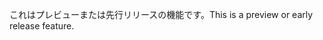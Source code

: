 <span data-ttu-id="4e3e3-101">これはプレビューまたは先行リリースの機能です。</span><span class="sxs-lookup"><span data-stu-id="4e3e3-101">This is a preview or early release feature.</span></span>